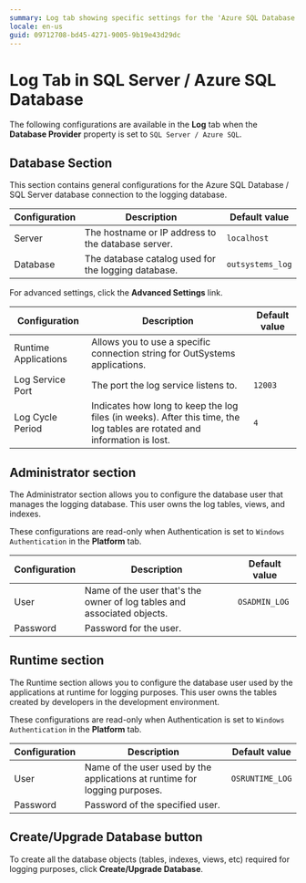 ```yaml
---
summary: Log tab showing specific settings for the 'Azure SQL Database / SQL Server' database provider.
locale: en-us
guid: 09712708-bd45-4271-9005-9b19e43d29dc
---
```


# Log Tab in SQL Server / Azure SQL Database

The following configurations are available in the **Log** tab when the **Database Provider** property is set to `SQL Server / Azure SQL`.

## Database Section

This section contains general configurations for the Azure SQL Database / SQL Server database connection to the logging database.

Configuration | Description | Default value  
--------------|-------------|---------------  
Server | The hostname or IP address to the database server. | `localhost`
Database | The database catalog used for the logging database. | `outsystems_log`  

For advanced settings, click the **Advanced Settings** link.

|Configuration | Description | Default value|
|---|---|---|
|Runtime Applications|Allows you to use a specific connection string for OutSystems applications.||
|Log Service Port|The port the log service listens to.|`12003`|
|Log Cycle Period|Indicates how long to keep the log files (in weeks). After this time, the log tables are rotated and information is lost.|`4`|

## Administrator section

The Administrator section allows you to configure the database user that manages the logging database. This user owns the log tables, views, and indexes.

<div class="info" markdown="1">

These configurations are read-only when Authentication is set to `Windows Authentication` in the **Platform** tab.

</div>

Configuration | Description | Default value  
--------------|-------------|--------------  
User | Name of the user that's the owner of log tables and associated objects. | `OSADMIN_LOG`  
Password | Password for the user. |

## Runtime section

The Runtime section allows you to configure the database user used by the applications at runtime for logging purposes. This user owns the tables created by developers in the development environment.

<div class="info" markdown="1">

These configurations are read-only when Authentication is set to `Windows Authentication` in the **Platform** tab.

</div>

Configuration | Description | Default value  
--------------|-------------|--------------  
User | Name of the user used by the applications at runtime for logging purposes. | `OSRUNTIME_LOG`
Password | Password of the specified user. |
  
## Create/Upgrade Database button

To create all the database objects (tables, indexes, views, etc) required for logging purposes, click **Create/Upgrade Database**.
